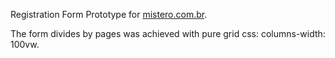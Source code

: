 Registration Form Prototype for [mistero.com.br](http://mistero.com.br).

The form divides by pages was achieved with pure grid css: columns-width: 100vw.
